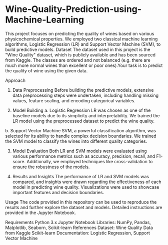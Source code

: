 # Wine-Quality-Prediction-using-Machine-Learning
This project focuses on predicting the quality of wines based on various physicochemical properties. We employed two classical machine learning algorithms, Logistic Regression (LR) and Support Vector Machine (SVM), to build predictive models.
Dataset
The dataset used in this project is the "Wine Quality" dataset, which is publicly available and has been sourced from Kaggle. The classes are ordered and not balanced (e.g. there are much more normal wines than excellent or poor ones).Your task is to predict the quality of wine using the given data.

Approach
1. Data Preprocessing
Before building the predictive models, extensive data preprocessing steps were undertaken, including handling missing values, feature scaling, and encoding categorical variables.

2. Model Building
a. Logistic Regression
LR was chosen as one of the baseline models due to its simplicity and interpretability. We trained the LR model using the preprocessed dataset to predict the wine quality.

b. Support Vector Machine
SVM, a powerful classification algorithm, was selected for its ability to handle complex decision boundaries. We trained the SVM model to classify the wines into different quality categories.

3. Model Evaluation
Both LR and SVM models were evaluated using various performance metrics such as accuracy, precision, recall, and F1-score. Additionally, we employed techniques like cross-validation to ensure the robustness of the models.

4. Results and Insights
The performance of LR and SVM models was compared, and insights were drawn regarding the effectiveness of each model in predicting wine quality. Visualizations were used to showcase important features and decision boundaries.

Usage
The code provided in this repository can be used to reproduce the results and further explore the dataset and models. Detailed instructions are provided in the Jupyter Notebook.

Requirements
Python 3.x
Jupyter Notebook
Libraries: NumPy, Pandas, Matplotlib, Seaborn, Scikit-learn
References
Dataset: Wine Quality Data from Kaggle
Scikit-learn Documentation: Logistic Regression, Support Vector Machine




